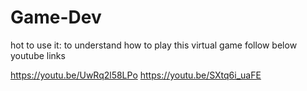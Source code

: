 # Game-Dev
hot to use it:
to understand how to play this virtual game follow below youtube links

https://youtu.be/UwRq2l58LPo
https://youtu.be/SXtq6i_uaFE
